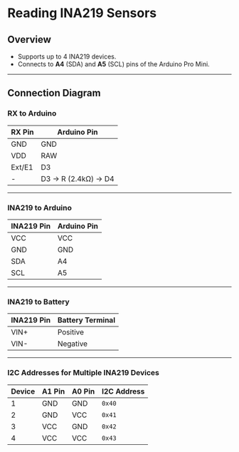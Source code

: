 # Reading INA219 Sensors

## Overview
- Supports up to 4 INA219 devices.
- Connects to **A4** (SDA) and **A5** (SCL) pins of the Arduino Pro Mini.

---

## Connection Diagram

### **RX to Arduino**
| RX Pin   | Arduino Pin         |
|----------|---------------------|
| GND      | GND                 |
| VDD      | RAW                 |
| Ext/E1   | D3                  |
| -        | D3 → R (2.4kΩ) → D4 |

---

### **INA219 to Arduino**
| INA219 Pin | Arduino Pin |
|------------|-------------|
| VCC        | VCC         |
| GND        | GND         |
| SDA        | A4          |
| SCL        | A5          |

---

### **INA219 to Battery**
| INA219 Pin | Battery Terminal |
|------------|------------------|
| VIN+       | Positive         |
| VIN-       | Negative         |

---

### **I2C Addresses for Multiple INA219 Devices**
| Device | A1 Pin | A0 Pin | I2C Address |
|--------|--------|--------|-------------|
| 1      | GND    | GND    | `0x40`      |
| 2      | GND    | VCC    | `0x41`      |
| 3      | VCC    | GND    | `0x42`      |
| 4      | VCC    | VCC    | `0x43`      |
